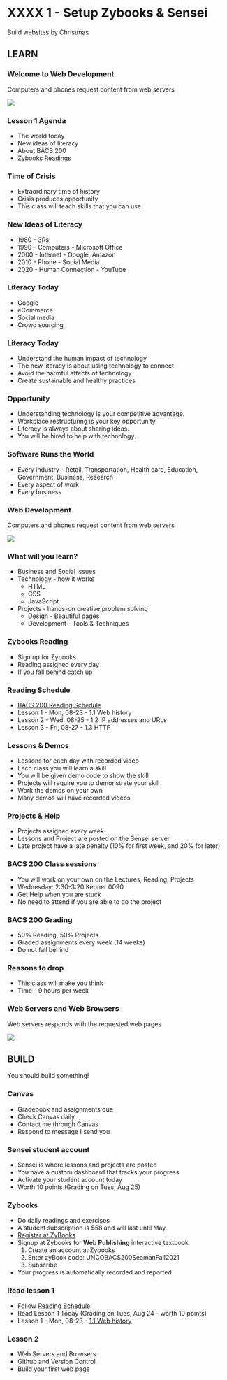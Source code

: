 # XXXX 1 - Setup Zybooks & Sensei

Build websites by Christmas


## LEARN

### Welcome to Web Development

Computers and phones request content from web servers

![](img/Client-Server.png)


### Lesson 1 Agenda
* The world today
* New ideas of literacy
* About BACS 200
* Zybooks Readings


### Time of Crisis
* Extraordinary time of history
* Crisis produces opportunity
* This class will teach skills that you can use


### New Ideas of Literacy
* 1980 - 3Rs
* 1990 - Computers - Microsoft Office
* 2000 - Internet - Google, Amazon
* 2010 - Phone - Social Media
* 2020 - Human Connection - YouTube


### Literacy Today
* Google
* eCommerce
* Social media
* Crowd sourcing


### Literacy Today
* Understand the human impact of technology
* The new literacy is about using technology to connect
* Avoid the harmful affects of technology 
* Create sustainable and healthy practices


### Opportunity
* Understanding technology is your competitive advantage.
* Workplace restructuring is your key opportunity.
* Literacy is always about sharing ideas.
* You will be hired to help with technology.


### Software Runs the World
* Every industry - Retail, Transportation, Health care, Education, Government, Business, Research
* Every aspect of work
* Every business


### Web Development

Computers and phones request content from web servers

![](img/Client-Server.png)


### What will you learn?
* Business and Social Issues
* Technology - how it works
    * HTML
    * CSS
    * JavaScript
* Projects - hands-on creative problem solving
    * Design - Beautiful pages
    * Development - Tools & Techniques


### Zybooks Reading 
* Sign up for Zybooks 
* Reading assigned every day
* If you fall behind catch up


### Reading Schedule
* [BACS 200 Reading Schedule](/course/bacs200/docs/ZybooksReading)
* Lesson  1 - Mon, 08-23 - 1.1 Web history
* Lesson  2 - Wed, 08-25 - 1.2 IP addresses and URLs
* Lesson  3 - Fri, 08-27 - 1.3 HTTP


### Lessons & Demos
* Lessons for each day with recorded video
* Each class you will learn a skill
* You will be given demo code to show the skill
* Projects will require you to demonstrate your skill
* Work the demos on your own
* Many demos will have recorded videos


### Projects & Help
* Projects assigned every week
* Lessons and Project are posted on the Sensei server
* Late project have a late penalty (10% for first week, and 20% for later)


### BACS 200 Class sessions
* You will work on your own on the Lectures, Reading, Projects
* Wednesday:  2:30-3:20   Kepner 0090
* Get Help when you are stuck
* No need to attend if you are able to do the project


### BACS 200 Grading
* 50% Reading, 50% Projects
* Graded assignments every week (14 weeks)
* Do not fall behind


### Reasons to drop
* This class will make you think
* Time - 9 hours per week


### Web Servers and Web Browsers
Web servers responds with the requested web pages

![](img/WebServer.png)



## BUILD

You should build something!


### Canvas 
* Gradebook and assignments due
* Check Canvas daily
* Contact me through Canvas
* Respond to message I send you


### Sensei student account 
* Sensei is where lessons and projects are posted
* You have a custom dashboard that tracks your progress
* Activate your student account today
* Worth 10 points  (Grading on Tues, Aug 25)


### Zybooks
* Do daily readings and exercises
* A student subscription is $58 and will last until May.
* [Register at ZyBooks](http://learn.zybooks.com)
* Signup at Zybooks for **Web Publishing** interactive textbook
    1. Create an account at Zybooks
    2. Enter zyBook code: UNCOBACS200SeamanFall2021
    3. Subscribe
* Your progress is automatically recorded and reported 
    
    
### Read lesson 1
* Follow [Reading Schedule](/course/bacs200/docs/ZybooksReading)
* Read Lesson 1 Today (Grading on Tues, Aug 24 - worth 10 points)
* Lesson  1 - Mon, 08-23 - [1.1 Web history](https://learn.zybooks.com/zybook/UNCOBACS200SeamanFall2021/chapter/1/section/1)


### Lesson 2
* Web Servers and Browsers
* Github and Version Control
* Build your first web page



